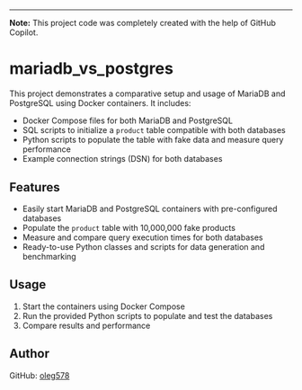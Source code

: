 #

---

**Note:** This project code was completely created with the help of GitHub Copilot.

# mariadb_vs_postgres

This project demonstrates a comparative setup and usage of MariaDB and PostgreSQL using Docker containers. It includes:

- Docker Compose files for both MariaDB and PostgreSQL
- SQL scripts to initialize a `product` table compatible with both databases
- Python scripts to populate the table with fake data and measure query performance
- Example connection strings (DSN) for both databases

## Features

- Easily start MariaDB and PostgreSQL containers with pre-configured databases
- Populate the `product` table with 10,000,000 fake products
- Measure and compare query execution times for both databases
- Ready-to-use Python classes and scripts for data generation and benchmarking

## Usage

1. Start the containers using Docker Compose
2. Run the provided Python scripts to populate and test the databases
3. Compare results and performance

## Author

GitHub: [oleg578](https://github.com/oleg578)
